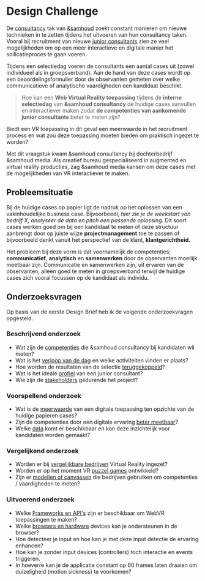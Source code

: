 # Design Challenge

De [consultancy](consultancy.samhoud.com/) tak van [&samhoud](http://www.samhoud.com/) zoekt constant manieren om nieuwe technieken in te zetten tijdens het uitvoeren van hun consultancy taken. Vooral bij recruitment van nieuwe [junior consultants](https://career.samhoud.com/apply?junior-consultant-101367) zien ze veel mogelijkheden om op een meer interactieve en digitale manier het sollicatieproces te gaan voeren.

Tijdens een selectiedag voeren de consultants een aantal cases uit (zowel individueel als in groepsverband). Aan de hand van deze cases wordt op een beoordelingsformulier door de observanten gemeten over welke communicatieve of analytische vaardigheden een kandidaat beschikt.

> Hoe kan een **Web Virtual Reality toepassing** tijdens de **interne selectiedag** van **&samhoud consultancy** de huidige cases aanvullen en interactiever maken zodat **de competenties van aankomende junior consultants** beter te meten zijn?

Biedt een VR toepassing in dit geval een meerwaarde in het recruitment process en wat zou deze toepassing moeten bieden om praktisch ingezet te worden?

Met dit vraagstuk kwam &samhoud consultancy bij dochterbedrijf &samhoud media. Als creatief bureau gespecialiseerd in augmented en virtual reality producties, zag &samhoud media kansen om deze cases met de mogelijkheden van VR interactiever te maken.

## Probleemsituatie
Bij de huidige cases op papier ligt de nadruk op het oplossen van een vakinhoudelijke business case. Bijvoorbeedl, *hier zie je de weekstart van bedrijf X, analyseer de data en pitch een passende oplossing.* Dit soort cases werken goed om bij een kandidaat te meten of deze structuur aanbrengt door op juiste wijze **projectmanagement** toe te passen of bijvoorbeeld denkt vanuit het perspectief van de klant, **klantgerichtheid**.

Het probleem bij deze vorm is dat voornamelijk de competenties; **communicatief**, **analytisch** en **samenwerken** door de observanten moeilijk meetbaar zijn. Communicatie en samenwerken zijn, uit ervaren van de observanten, alleen goed te meten in groepsverband terwijl de huidige cases zich vooral focussen op de kandidaat als individu.

## Onderzoeksvragen
Op basis van de eerste Design Brief heb ik de volgende onderzoekvragen opgesteld.

### Beschrijvend onderzoek
* Wat zijn de [competenties](https://productbiografie.dandevri.es/research/FOCUS-GROUP.html) die &samhoud consultancy bij kandidaten wil meten?
* Wat is het [verloop van de dag](https://productbiografie.dandevri.es/research/SCENARIO.html) en welke activiteiten vinden er plaats?
* Hoe worden de resultaten van de selectie [teruggekoppeld](https://productbiografie.dandevri.es/research/SCENARIO.html)?
* Wat is het ideale [profiel](https://productbiografie.dandevri.es/research/FOCUS-GROUP.html) van een junior consultant?
* Wie zijn de [stakeholders](https://productbiografie.dandevri.es/research/STAKEHOLDERS.html) gedurende het project?

### Voorspellend onderzoek
* Wat is de [meerwaarde](https://productbiografie.dandevri.es/concepting/FOCUS.html) van een digitale toepassing ten opzichte van de huidige papieren cases?
* Zijn de competenties door een digitale ervaring [beter meetbaar](https://productbiografie.dandevri.es/concepting/FOCUS.html)?
* Welke [data](https://productbiografie.dandevri.es/prototyping/TOOLKIT.html) komt er beschikbaar en kan deze inzichtelijk voor kandidaten worden gemaakt?

### Vergelijkend onderzoek
* Worden er bij [vergelijkbare bedrijven](https://productbiografie.dandevri.es/concepting/CONCEPTS.html) Virtual Reality ingezet?
* Worden er op het moment VR [puzzel games](https://productbiografie.dandevri.es/concepting/CONCEPTS.html) ontwikkeld?
* Zijn er [modellen of canvassen](https://productbiografie.dandevri.es/concepting/CONCEPTS.html) die bedrijven gebruiken om competenties / vaardigheden te meten?

### Uitvoerend onderzoek
* Welke [Frameworks en API's](https://productbiografie.dandevri.es/prototyping/TOOLKIT.html) zijn er beschikbaar om WebVR toepassingen te maken?
* Welke [browsers en hardware](https://productbiografie.dandevri.es/prototyping/TOOLKIT.html) devices kan je ondersteunen in de browser?
* Hoe detecteer je input en hoe kan je met deze input detectie de ervaring
enhancen?
* Hoe kan je zonder input devices (controllers) toch interactie en events triggeren.
* In hoeverre kan je de applicatie constant op 60 frames laten draaien om duizeligheid (motion sickness) te voorkomen?
